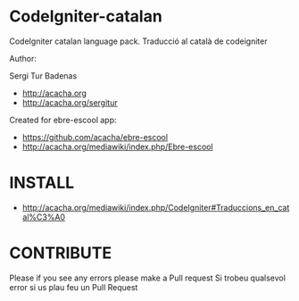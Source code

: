 CodeIgniter-catalan
===================

CodeIgniter catalan language pack. 
Traducció al català de codeigniter

Author:

Sergi Tur Badenas
* http://acacha.org
* http://acacha.org/sergitur

Created for ebre-escool app:
* https://github.com/acacha/ebre-escool
* http://acacha.org/mediawiki/index.php/Ebre-escool

INSTALL
=======

* http://acacha.org/mediawiki/index.php/CodeIgniter#Traduccions_en_catal%C3%A0

CONTRIBUTE
==========

Please if you see any errors please make a Pull request
Si trobeu qualsevol error si us plau feu un Pull Request



